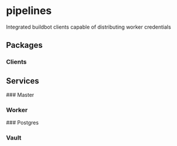 # pipelines

Integrated buildbot clients capable of distributing worker credentials

## Packages

### Clients

## Services

### Master

### Worker

### Postgres

### Vault
